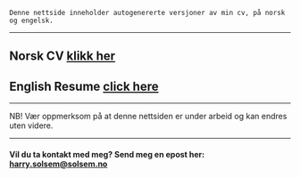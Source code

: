 ﻿```
Denne nettside inneholder autogenererte versjoner av min cv, på norsk og engelsk.
```

***

## Norsk CV [klikk her](https://harrysolsem.github.io/MyCV/cv.html)

## English Resume [click here](https://harrysolsem.github.io/MyCV/resume.html)

***

NB! Vær oppmerksom på at denne nettsiden er under arbeid og kan endres uten videre.   

***

#### Vil du ta kontakt med meg? Send meg en epost her: <harry.solsem@solsem.no>
